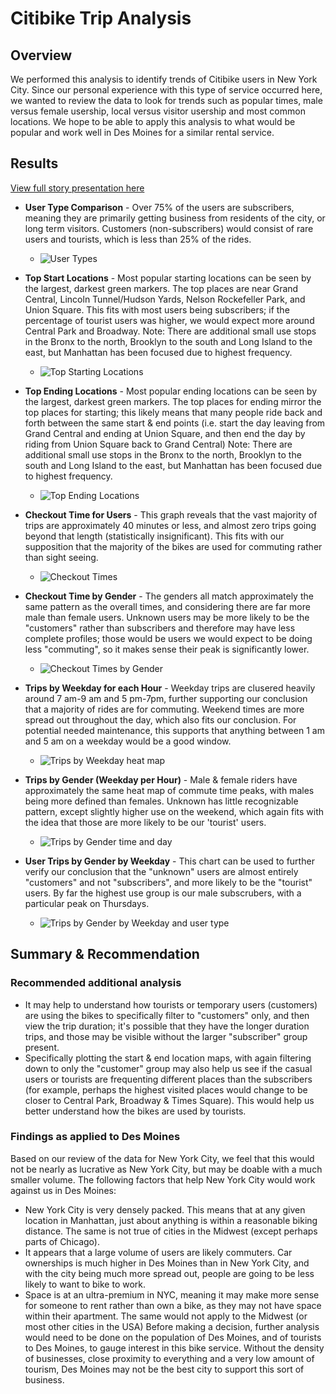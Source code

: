 # Citibike Trip Analysis
## Overview
We performed this analysis to identify trends of Citibike users in New York City. Since our personal experience with this type of service occurred here, we wanted to review the data to look for trends such as popular times, male versus female usership, local versus visitor usership and most common locations. We hope to be able to apply this analysis to what would be popular and work well in Des Moines for a similar rental service. 
## Results
[View full story presentation here](https://public.tableau.com/app/profile/stephanie.anderson5212/viz/CitibikeChallenge_16333051679050/ChallengeStory?publish=yes)

  - **User Type Comparison** - Over 75% of the users are subscribers, meaning they are primarily getting business from residents of the city, or long term visitors. Customers (non-subscribers) would consist   of rare users and tourists, which is less than 25% of the rides.
    - ![User Types](https://user-images.githubusercontent.com/85597801/135783582-aac79346-34cf-48b7-86a1-d015f8284146.png)

  - **Top Start Locations** - Most popular starting locations can be seen by the largest, darkest green markers. The top places are near Grand Central, Lincoln Tunnel/Hudson Yards, Nelson Rockefeller Park, and Union Square. This fits with most users being subscribers; if the percentage of tourist users was higher, we would expect more around Central Park and Broadway. Note: There are additional small use stops in the Bronx to the north, Brooklyn to the south and Long Island to the east, but Manhattan has been focused due to highest frequency. 
    - ![Top Starting Locations](https://user-images.githubusercontent.com/85597801/135783932-b4553510-e0fb-4427-b10b-be5be12dfae0.png)

  - **Top Ending Locations** - Most popular ending locations can be seen by the largest, darkest green markers. The top places for ending mirror the top places for starting; this likely means that many people ride back and forth between the same start & end points (i.e. start the day leaving from Grand Central and ending at Union Square, and then end the day by riding from Union Square back to Grand Central) Note: There are additional small use stops in the Bronx to the north, Brooklyn to the south and Long Island to the east, but Manhattan has been focused due to highest frequency. 
    -   ![Top Ending Locations](https://user-images.githubusercontent.com/85597801/135783943-49e3e941-61ea-4982-a161-3f1d23736050.png)

  - **Checkout Time for Users** - This graph reveals that the vast majority of trips are approximately 40 minutes or less,  and almost zero trips going beyond that length (statistically insignificant). This fits with our supposition that the majority of the bikes are used for commuting rather than sight seeing. 
    - ![Checkout Times](https://user-images.githubusercontent.com/85597801/135783954-1fa428d0-8760-422a-8cf6-c134c069f643.png)

  - **Checkout Time by Gender** - The genders all match approximately the same pattern as the overall times, and considering there are far more male than female users. Unknown users may be more likely to be the "customers" rather than subscribers and therefore may have less complete profiles; those would be users we would expect to be doing less "commuting", so it makes sense their peak is significantly lower. 
    - ![Checkout Times by Gender](https://user-images.githubusercontent.com/85597801/135783962-809b2a25-c211-49a0-bd1f-4582a488c88f.png)

  - **Trips by Weekday for each Hour** - Weekday trips are clusered heavily around 7 am-9 am and 5 pm-7pm, further supporting our conclusion that a majority of rides are for commuting. Weekend times are more spread out throughout the day, which also fits our conclusion. For potential needed maintenance, this supports that anything between 1 am and 5 am on a weekday would be a good window. 
    -  ![Trips by Weekday heat map](https://user-images.githubusercontent.com/85597801/135783972-844173b7-e011-4d23-8349-ac3d5cb2c12d.png)

  - **Trips by Gender (Weekday per Hour)** - Male & female riders have approximately the same heat map of commute time peaks, with males being more defined than females. Unknown has little recognizable pattern, except slightly higher use on the weekend, which again fits with the idea that those are more likely to be our 'tourist' users. 
    - ![Trips by Gender time and day](https://user-images.githubusercontent.com/85597801/135783998-c2ce6942-a29a-4333-b852-d79798d5a70e.png)
   
  - **User Trips by Gender by Weekday** - This chart can be used to further verify our conclusion that the "unknown" users are almost entirely "customers" and not "subscribers", and more likely to be the "tourist" users. By far the highest use group is our male subscrubers, with a particular peak on Thursdays. 
    - ![Trips by Gender by Weekday and user type](https://user-images.githubusercontent.com/85597801/135784019-0dd4386f-687a-483a-99f8-199d2087ebb0.png)




## Summary & Recommendation

### Recommended additional analysis
 - It may help to understand how tourists or temporary users (customers) are using the bikes to specifically filter to "customers" only, and then view the trip duration; it's possible that they have the longer duration trips, and those may be visible without the larger "subscriber" group present.
 - Specifically plotting the start & end location maps, with again filtering down to only the "customer" group may also help us see if the casual users or tourists are frequenting different places than the subscribers (for example, perhaps the highest visited places would change to be closer to Central Park, Broadway & Times Square). This would help us better understand how the bikes are used by tourists. 

### Findings as applied to Des Moines
Based on our review of the data for New York City, we feel that this would not be nearly as lucrative as New York City, but may be doable with a much smaller volume. The following factors that help New York City would work against us in Des Moines:
-	New York City is very densely packed. This means that at any given location in Manhattan, just about anything is within a reasonable biking distance. The same is not true of cities in the Midwest (except perhaps parts of Chicago). 
-	It appears that a large volume of users are likely commuters. Car ownerships is much higher in Des Moines than in New York City, and with the city being much more spread out, people are going to be less likely to want to bike to work. 
-	Space is at an ultra-premium in NYC, meaning it may make more sense for someone to rent rather than own a bike, as they may not have space within their apartment. The same would not apply to the Midwest (or most other cities in the USA)
Before making a decision, further analysis would need to be done on the population of Des Moines, and of tourists to Des Moines, to gauge interest in this bike service. Without the density of businesses, close proximity to everything and a very low amount of tourism, Des Moines may not be the best city to support this sort of business. 

